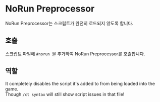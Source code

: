 # NoRun Preprocessor

NoRun Preprocessor는 스크립트가 완전히 로드되지 않도록 합니다.

## 호출
스크립트 파일에 `#norun `을 추가하여 NoRun Preprocessor를 호출합니다.

## 역할
It completely disables the script it's added to from being loaded into the game.  
Though `/ct syntax` will still show script issues in that file!